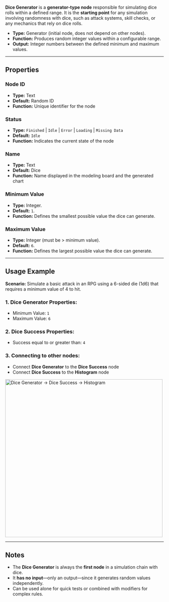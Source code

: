 **Dice Generator** is a **generator-type node** responsible for simulating dice rolls within a defined range. It is the **starting point** for any simulation involving randomness with dice, such as attack systems, skill checks, or any mechanics that rely on dice rolls.

- **Type:** Generator (initial node, does not depend on other nodes).
- **Function:** Produces random integer values within a configurable range.
- **Output:** Integer numbers between the defined minimum and maximum values.

---

## **Properties**

### **Node ID**

- **Type:** Text
- **Default:** Random ID
- **Function:** Unique identifier for the node

### **Status**

- **Type:** `Finished` | `Idle` | `Error` | `Loading` | `Missing Data`
- **Default:** `Idle`
- **Function:** Indicates the current state of the node

### **Name**

- **Type:** Text
- **Default:** Dice
- **Function:** Name displayed in the modeling board and the generated chart

### **Minimum Value**

- **Type:** Integer.
- **Default:** `1`.
- **Function:** Defines the smallest possible value the dice can generate.

### **Maximum Value**

- **Type:** Integer (must be > minimum value).
- **Default:** `6`.
- **Function:** Defines the largest possible value the dice can generate.

---

## **Usage Example**

**Scenario:** Simulate a basic attack in an RPG using a 6-sided die (1d6) that requires a minimum value of 4 to hit.

### **1. Dice Generator Properties:**

- Minimum Value: `1`
- Maximum Value: `6`

### **2. Dice Success Properties:**

- Success equal to or greater than: `4`

### **3. Connecting to other nodes:**

- Connect **Dice Generator** to the **Dice Success** node
- Connect **Dice Success** to the **Histogram** node

<img src="/images/generator-success.png" width="500px" alt="Dice Generator → Dice Success → Histogram"/>

---

## **Notes**

- The **Dice Generator** is always the **first node** in a simulation chain with dice.
- It **has no input**—only an output—since it generates random values independently.
- Can be used alone for quick tests or combined with modifiers for complex rules.
